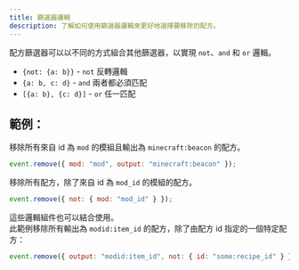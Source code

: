 ```yaml
---
title: 篩選器邏輯
description: 了解如何使用篩選器邏輯來更好地選擇要移除的配方。
---
```


配方篩選器可以以不同的方式組合其他篩選器，以實現 `not`、`and` 和 `or` 邏輯。
- `{not: {a: b}}` - `not` 反轉邏輯
- `{a: b, c: d}` - `and` 兩者都必須匹配
- `[{a: b}, {c: d}]` - `or` 任一匹配

## 範例：
移除所有來自 id 為 `mod` 的模組且輸出為 `minecraft:beacon` 的配方。
```js
event.remove({ mod: "mod", output: "minecraft:beacon" });
```
移除所有配方，除了來自 id 為 `mod_id` 的模組的配方。
```js
event.remove({ not: { mod: "mod_id" } });
```

這些邏輯組件也可以結合使用。  
此範例移除所有輸出為 `modid:item_id` 的配方，除了由配方 id 指定的一個特定配方：
```js
event.remove({ output: "modid:item_id", not: { id: "some:recipe_id" } });
```